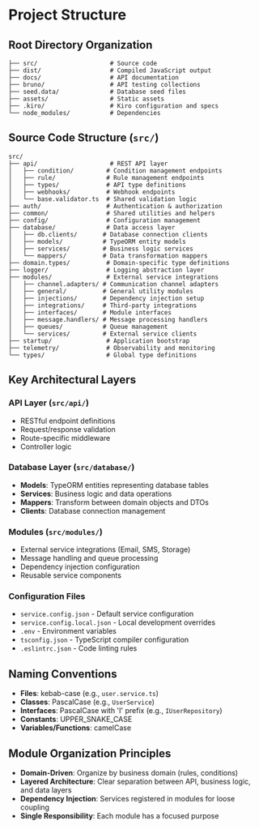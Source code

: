 # Project Structure

## Root Directory Organization
```
├── src/                    # Source code
├── dist/                   # Compiled JavaScript output
├── docs/                   # API documentation
├── bruno/                  # API testing collections
├── seed.data/              # Database seed files
├── assets/                 # Static assets
├── .kiro/                  # Kiro configuration and specs
└── node_modules/           # Dependencies
```

## Source Code Structure (`src/`)
```
src/
├── api/                    # REST API layer
│   ├── condition/         # Condition management endpoints
│   ├── rule/              # Rule management endpoints
│   ├── types/             # API type definitions
│   ├── webhooks/          # Webhook endpoints
│   └── base.validator.ts  # Shared validation logic
├── auth/                  # Authentication & authorization
├── common/                # Shared utilities and helpers
├── config/                # Configuration management
├── database/              # Data access layer
│   ├── db.clients/       # Database connection clients
│   ├── models/           # TypeORM entity models
│   ├── services/         # Business logic services
│   └── mappers/          # Data transformation mappers
├── domain.types/          # Domain-specific type definitions
├── logger/                # Logging abstraction layer
├── modules/               # External service integrations
│   ├── channel.adapters/ # Communication channel adapters
│   ├── general/          # General utility modules
│   ├── injections/       # Dependency injection setup
│   ├── integrations/     # Third-party integrations
│   ├── interfaces/       # Module interfaces
│   ├── message.handlers/ # Message processing handlers
│   ├── queues/           # Queue management
│   └── services/         # External service clients
├── startup/               # Application bootstrap
├── telemetry/             # Observability and monitoring
└── types/                 # Global type definitions
```

## Key Architectural Layers

### API Layer (`src/api/`)
- RESTful endpoint definitions
- Request/response validation
- Route-specific middleware
- Controller logic

### Database Layer (`src/database/`)
- **Models**: TypeORM entities representing database tables
- **Services**: Business logic and data operations
- **Mappers**: Transform between domain objects and DTOs
- **Clients**: Database connection management

### Modules (`src/modules/`)
- External service integrations (Email, SMS, Storage)
- Message handling and queue processing
- Dependency injection configuration
- Reusable service components

### Configuration Files
- `service.config.json` - Default service configuration
- `service.config.local.json` - Local development overrides
- `.env` - Environment variables
- `tsconfig.json` - TypeScript compiler configuration
- `.eslintrc.json` - Code linting rules

## Naming Conventions
- **Files**: kebab-case (e.g., `user.service.ts`)
- **Classes**: PascalCase (e.g., `UserService`)
- **Interfaces**: PascalCase with 'I' prefix (e.g., `IUserRepository`)
- **Constants**: UPPER_SNAKE_CASE
- **Variables/Functions**: camelCase

## Module Organization Principles
- **Domain-Driven**: Organize by business domain (rules, conditions)
- **Layered Architecture**: Clear separation between API, business logic, and data layers
- **Dependency Injection**: Services registered in modules for loose coupling
- **Single Responsibility**: Each module has a focused purpose
